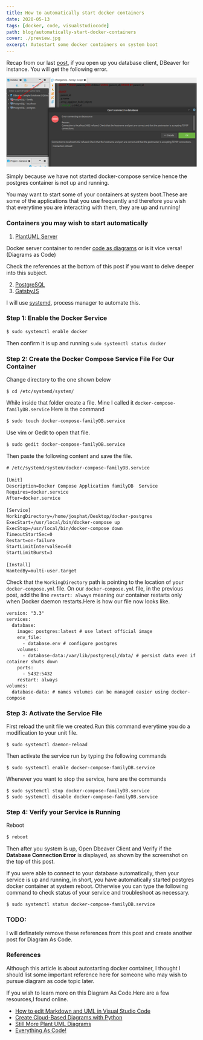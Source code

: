 ```yaml
---
title: How to automatically start docker containers
date: 2020-05-13
tags: [docker, code, visualstudiocode]
path: blog/automatically-start-docker-containers
cover: ./preview.jpg
excerpt: Autostart some docker containers on system boot
---
```


Recap from our last [post](/blog/docker-postgresql/), if you open up you database client, DBeaver for instance. You will get the following error.

![Database Connection Error](./autostart-img-1.png)

Simply because we have not started docker-compose service hence the postgres container is not up and running.

You may want to start some of your containers at system boot.These are some of the applications that you use frequently and therefore you wish that everytime you are interacting with them, they are up and running!

### Containers you may wish to start automatically

1. [PlantUML Server](https://hub.docker.com/r/plantuml/plantuml-server/)

Docker server container to render [code as diagrams](https://real-world-plantuml.com/) or is it vice versa! (Diagrams as Code)

Check the references at the bottom of this post if you want to delve deeper into this subject.

2. [PostgreSQL](https://hub.docker.com/_/postgres/)
3. [GatsbyJS](https://hub.docker.com/r/gatsbyjs/gatsby/)

I will use [systemd](https://freedesktop/wiki/software/systemd), process manager to automate this.

### Step 1: Enable the Docker Service

```bash
$ sudo systemctl enable docker
```
Then confirm it is up and running `sudo systemctl status docker`

### Step 2: Create the Docker Compose Service File For Our Container
Change directory to the one shown below
```
$ cd /etc/systemd/system/
```
While inside that folder create a file. Mine I called it `docker-compose-familyDB.service`
Here is the command
```bash
$ sudo touch docker-compose-familyDB.service
```
Use vim or Gedit to open that file.
```bash
$ sudo gedit docker-compose-familyDB.service
```
Then paste the following content and save the file.

```
# /etc/systemd/system/docker-compose-familyDB.service

[Unit]
Description=Docker Compose Application familyDB  Service
Requires=docker.service
After=docker.service

[Service]
WorkingDirectory=/home/josphat/Desktop/docker-postgres
ExecStart=/usr/local/bin/docker-compose up
ExecStop=/usr/local/bin/docker-compose down
TimeoutStartSec=0
Restart=on-failure
StartLimitIntervalSec=60
StartLimitBurst=3

[Install]
WantedBy=multi-user.target
```
Check that the `WorkingDirectory` path is pointing to the location of your `docker-compose.yml` file. 
On our `docker-compose.yml` file, in the previous post, add the line `restart: always` meaning our container 
restarts only when Docker daemon restarts.Here is how our file now looks like.

```
version: "3.3"
services:
  database:
    image: postgres:latest # use latest official image
    env_file:
      - database.env # configure postgres
    volumes:
      - database-data:/var/lib/postgresql/data/ # persist data even if cotainer shuts down
    ports:
      - 5432:5432
    restart: always
volumes:
  database-data: # names volumes can be managed easier using docker-compose

```

### Step 3: Activate the Service File
First reload the unit file we created.Run this command everytime you do a modification to your unit file.

```
$ sudo systemctl daemon-reload
```

Then activate the service run by typing the following commands

```
$ sudo systemctl enable docker-compose-familyDB.service
```
Whenever you want to stop the service, here are the commands

```
$ sudo systemctl stop docker-compose-familyDB.service
$ sudo systemctl disable docker-compose-familyDB.service

```
### Step 4: Verify your Service is Running

Reboot
```bash
$ reboot
```
Then after you system is up, Open Dbeaver Client and Verify if the **Database Connection Error** is displayed, as shown by the screenshot on the top of this post.

If you were able to connect to your database automatically, then your service is up and running, in short, you have automatically started postgres docker container at system reboot. Otherwise you can type the following command to check status of your service and troubleshoot as necessary.

```
$ sudo systemctl status docker-compose-familyDB.service
```

### TODO:
I will definately remove these references from this post and create another post for Diagram As Code.

### References
Although this article is about autostarting docker container, I thought I should list some important reference here for someone who may wish to pursue diagram as code topic later.

If you wish to learn more on this Diagram As Code.Here are a few resources,I found online.

- [How to edit Markdown and UML in Visual Studio Code](https://www.freecodecamp.org/news/inserting-uml-in-markdown-using-vscode/)
- [Create Cloud-Based Diagrams with Python](https://diagrams.mingrammer.com/)
- [Still More Plant UML Diagrams](https://ogom.github.io/draw_uml/plantuml/)
- [Everything As Code!](https://hackernoon.com/everything-as-code-explained-0ibg32a3)
